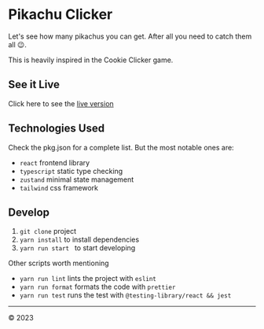 # Pikachu Clicker

Let's see how many pikachus you can get. After all you need to catch them all 😉.

This is heavily inspired in the Cookie Clicker game.

## See it Live

Click here to see the [live version]()

## Technologies Used

Check the pkg.json for a complete list. But the most notable ones are:

- `react` frontend library
- `typescript` static type checking
- `zustand` minimal state management
- `tailwind` css framework

## Develop

1. `git clone` project
2. `yarn install` to install dependencies
3. `yarn run start ` to start developing

Other scripts worth mentioning

- `yarn run lint` lints the project with `eslint`
- `yarn run format` formats the code with `prettier`
- `yarn run test` runs the test with `@testing-library/react && jest`

---

&copy; 2023
